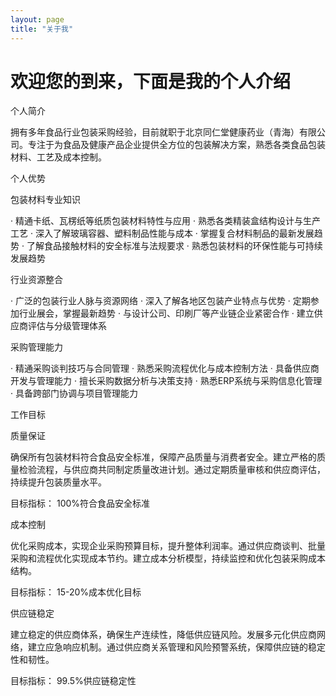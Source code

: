 ```yaml
---
layout: page
title: "关于我"
---
```

# 欢迎您的到来，下面是我的个人介绍

个人简介

拥有多年食品行业包装采购经验，目前就职于北京同仁堂健康药业（青海）有限公司。专注于为食品及健康产品企业提供全方位的包装解决方案，熟悉各类食品包装材料、工艺及成本控制。

个人优势

包装材料专业知识

· 精通卡纸、瓦楞纸等纸质包装材料特性与应用
· 熟悉各类精装盒结构设计与生产工艺
· 深入了解玻璃容器、塑料制品性能与成本
· 掌握复合材料制品的最新发展趋势
· 了解食品接触材料的安全标准与法规要求
· 熟悉包装材料的环保性能与可持续发展趋势

行业资源整合

· 广泛的包装行业人脉与资源网络
· 深入了解各地区包装产业特点与优势
· 定期参加行业展会，掌握最新趋势
· 与设计公司、印刷厂等产业链企业紧密合作
· 建立供应商评估与分级管理体系

采购管理能力

· 精通采购谈判技巧与合同管理
· 熟悉采购流程优化与成本控制方法
· 具备供应商开发与管理能力
· 擅长采购数据分析与决策支持
· 熟悉ERP系统与采购信息化管理
· 具备跨部门协调与项目管理能力

工作目标

质量保证

确保所有包装材料符合食品安全标准，保障产品质量与消费者安全。建立严格的质量检验流程，与供应商共同制定质量改进计划。通过定期质量审核和供应商评估，持续提升包装质量水平。

目标指标： 100%符合食品安全标准

成本控制

优化采购成本，实现企业采购预算目标，提升整体利润率。通过供应商谈判、批量采购和流程优化实现成本节约。建立成本分析模型，持续监控和优化包装采购成本结构。

目标指标： 15-20%成本优化目标

供应链稳定

建立稳定的供应商体系，确保生产连续性，降低供应链风险。发展多元化供应商网络，建立应急响应机制。通过供应商关系管理和风险预警系统，保障供应链的稳定性和韧性。

目标指标： 99.5%供应链稳定性